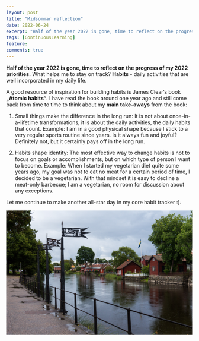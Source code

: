 ```yaml
---
layout: post
title: "Midsommar reflection"
date: 2022-06-24
excerpt: "Half of the year 2022 is gone, time to reflect on the progress of my 2022 priorities. What helps me to stay on track? Habits - daily activities that are well incorporated in my daily life."
tags: [ContinuousLearning]
feature:
comments: true
---
```


**Half of the year 2022 is gone, time to reflect on the progress of my 2022 priorities.** What helps me to stay on track? **Habits** - daily activities that are well incorporated in my daily life.

A good resource of inspiration for building habits is James Clear‘s book **„Atomic habits“**. I have read the book around one year ago and still come back from time to time to think about my **main take-aways** from the book:

1. Small things make the difference in the long run: It is not about once-in-a-lifetime transformations, it is about the daily activities, the daily habits that count. Example: I am in a good physical shape because I stick to a very regular sports routine since years. Is it always fun and joyful? Definitely not, but it certainly pays off in the long run. 

1. Habits shape identity: The most effective way to change habits is not to focus on goals or accomplishments, but on which type of person I want to become. Example: When I started my vegetarian diet quite some years ago, my goal was not to eat no meat for a certain period of time, I decided to be a vegetarian. With that mindset it is easy to decline a meat-only barbecue; I am a vegetarian, no room for discussion about any exceptions.


Let me continue to make another all-star day in my core habit tracker :).

![Sweden, 2014](../assets/img/Midsommar-reflection.jpg)
